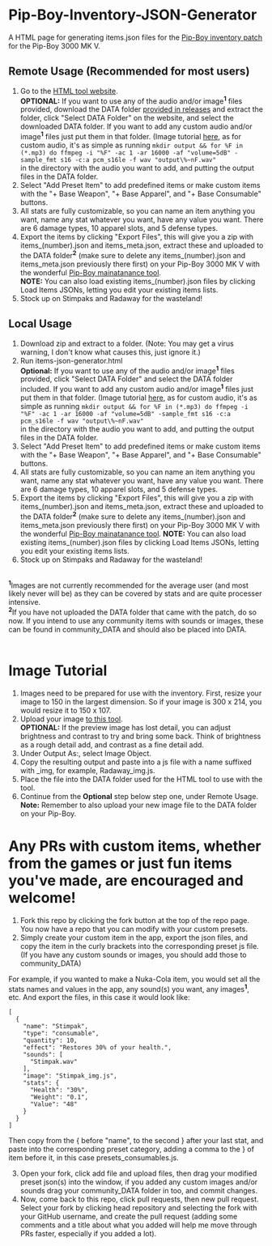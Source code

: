 # Pip-Boy-Inventory-JSON-Generator
A HTML page for generating items.json files for the [Pip-Boy inventory patch](https://github.com/AidanLeeCalamera/Pip-Boy-Inventory-Patch) for the Pip-Boy 3000 MK V.

## Remote Usage (Recommended for most users)
1. Go to the [HTML tool website](https://aidanslab.github.io/Pip-Boy-Inventory-JSON-Generator/index.html).<BR/>
   **OPTIONAL:** If you want to use any of the audio and/or image<sup>**1**</sup> files provided, download the DATA folder [provided in releases](https://github.com/AidansLab/Pip-Boy-Inventory-JSON-Generator/releases/tag/DATA) and extract the folder, click "Select DATA Folder" on the website, and select the downloaded DATA folder. If you want to add any custom audio and/or image<sup>**1**</sup> files just put them in that folder. (Image tutorial [here](#image-tutorial), as for custom audio, it's as simple as running
   `mkdir output && for %F in (*.mp3) do ffmpeg -i "%F" -ac 1 -ar 16000 -af "volume=5dB" -sample_fmt s16 -c:a pcm_s16le -f wav "output\%~nF.wav"`  
   in the directory with the audio you want to add, and putting the output files in the DATA folder.
2. Select "Add Preset Item" to add predefined items or make custom items with the "+ Base Weapon", "+ Base Apparel", and "+ Base Consumable" buttons.
3. All stats are fully customizable, so you can name an item anything you want, name any stat whatever you want, have any value you want. There are 6 damage types, 10 apparel slots, and 5 defense types.  
4. Export the items by clicking "Export Files", this will give you a zip with items_(number).json and items_meta.json, extract these and uploaded to the DATA folder<sup>**2**</sup> (make sure to delete any items_(number).json and items_meta.json previously there first) on your Pip-Boy 3000 MK V with the wonderful [Pip-Boy mainatanance tool](https://pip-boy.com/3000-mk-v/maintenance).<BR/>
   **NOTE:** You can also load existing items_(number).json files by clicking Load Items JSONs, letting you edit your existing items lists.
5. Stock up on Stimpaks and Radaway for the wasteland!


## Local Usage
1. Download zip and extract to a folder. (Note: You may get a virus warning, I don't know what causes this, just ignore it.)  
2. Run items-json-generator.html  
   **Optional:** If you want to use any of the audio and/or image<sup>**1**</sup> files provided, click "Select DATA Folder" and select the DATA folder included. If you want to add any custom audio and/or image<sup>**1**</sup> files just put them in that folder. (Image tutorial [here](#image-tutorial), as for custom audio, it's as simple as running
   `mkdir output && for %F in (*.mp3) do ffmpeg -i "%F" -ac 1 -ar 16000 -af "volume=5dB" -sample_fmt s16 -c:a pcm_s16le -f wav "output\%~nF.wav"`  
   in the directory with the audio you want to add, and putting the output files in the DATA folder.  
5. Select "Add Preset Item" to add predefined items or make custom items with the "+ Base Weapon", "+ Base Apparel", and "+ Base Consumable" buttons.
6. All stats are fully customizable, so you can name an item anything you want, name any stat whatever you want, have any value you want. There are 6 damage types, 10 apparel slots, and 5 defense types.  
7. Export the items by clicking "Export Files", this will give you a zip with items_(number).json and items_meta.json, extract these and uploaded to the DATA folder<sup>**2**</sup> (make sure to delete any items_(number).json and items_meta.json previously there first) on your Pip-Boy 3000 MK V with the wonderful [Pip-Boy mainatanance tool](https://pip-boy.com/3000-mk-v/maintenance).
   **NOTE:** You can also load existing items_(number).json files by clicking Load Items JSONs, letting you edit your existing items lists.
9. Stock up on Stimpaks and Radaway for the wasteland!

\
<sup>**1**</sup>Images are not currently recommended for the average user (and most likely never will be) as they can be covered by stats and are quite processer intensive.<br/>
<sup>**2**</sup>If you have not uploaded the DATA folder that came with the patch, do so now. If you intend to use any community items with sounds or images, these can be found in community_DATA and should also be placed into DATA.
<br/>
<br/>

# Image Tutorial
1. Images need to be prepared for use with the inventory. First, resize your image to 150 in the largest dimension. So if your image is 300 x 214, you would resize it to 150 x 107.
2. Upload your image [to this tool](https://www.espruino.com/Image%20Converter).</BR>
   **OPTIONAL:** If the preview image has lost detail, you can adjust brightness and contrast to try and bring some back. Think of brightness as a rough detail add, and contrast as a fine detail add.
3. Under Output As:, select Image Object.
4. Copy the resulting output and paste into a js file with a name suffixed with _img, for example, Radaway_img.js.
5. Place the file into the DATA folder used for the HTML tool to use with the tool.
6. Continue from the **Optional** step below step one, under Remote Usage.<BR/>
   **Note:** Remember to also upload your new image file to the DATA folder on your Pip-Boy.

# Any PRs with custom items, whether from the games or just fun items you've made, are encouraged and welcome!
1. Fork this repo by clicking the fork button at the top of the repo page. You now have a repo that you can modify with your custom presets.
2. Simply create your custom item in the app, export the json files, and copy the item in the curly brackets into the corresponding preset js file. (If you have any custom sounds or images, you should add those to community_DATA)<br/>

For example, if you wanted to make a Nuka-Cola item, you would set all the stats names and values in the app, any sound(s) you want, any images<sup>**1**</sup>, etc. And export the files, in this case it would look like:
```
[
  {
    "name": "Stimpak",
    "type": "consumable",
    "quantity": 10,
    "effect": "Restores 30% of your health.",
    "sounds": [
      "Stimpak.wav"
    ],
    "image": "Stimpak_img.js",
    "stats": {
      "Health": "30%",
      "Weight": "0.1",
      "Value": "48"
    }
  }
]
```
Then copy from the { before "name", to the second } after your last stat, and paste into the corresponding preset category, adding a comma to the } of item before it, in this case presets_consumables.js.<BR/>

3. Open your fork, click add file and upload files, then drag your modified preset json(s) into the window, if you added any custom images and/or sounds drag your community_DATA folder in too, and commit changes.<BR/>
4. Now, come back to this repo, click pull requests, then new pull request. Select your fork by clicking head repository and selecting the fork with your GitHub username, and create the pull request (adding some comments and a title about what you added will help me move through PRs faster, especially if you added a lot).
